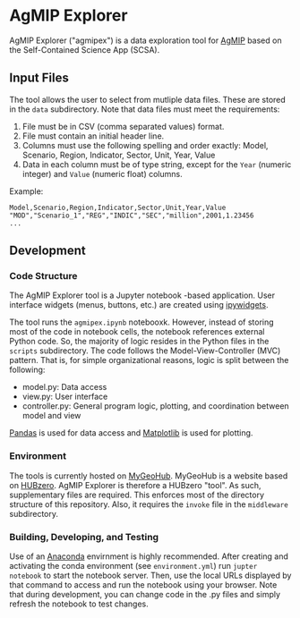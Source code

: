 # AgMIP Explorer
AgMIP Explorer ("agmipex") is a data exploration tool for [AgMIP](https://agmip.org/) based on the Self-Contained Science App (SCSA).

## Input Files

The tool allows the user to select from mutliple data files. These are stored in the `data` subdirectory. Note that data files must meet the requirements:

1. File must be in CSV (comma separated values) format.
2. File must contain an initial header line.
3. Columns must use the following spelling and order exactly: Model, Scenario, Region, Indicator, Sector, Unit, Year, Value
4. Data in each column must be of type string, except for the `Year` (numeric integer) and `Value` (numeric float) columns. 
 
Example:
```
Model,Scenario,Region,Indicator,Sector,Unit,Year,Value
"MOD","Scenario_1","REG","INDIC","SEC","million",2001,1.23456
...
```

## Development

### Code Structure
The AgMIP Explorer tool is a Jupyter notebook -based application. User interface widgets (menus, buttons, etc.) are created using [ipywidgets](https://ipywidgets.readthedocs.io/en/stable/). 

The tool runs the `agmipex.ipynb` notebooxk. However, instead of storing most of the code in notebook cells, the notebook references external Python code. So, the majority of logic resides in the Python files in the `scripts` subdirectory. The code follows the Model-View-Controller (MVC) pattern. That is, for simple organizational reasons, logic is split between the following:

- model.py: Data access
- view.py: User interface 
- controller.py: General program logic, plotting, and coordination between model and view

[Pandas](https://pandas.pydata.org/) is used for data access and [Matplotlib](https://matplotlib.org/) is used for plotting. 

### Environment

The tools is currently hosted on [MyGeoHub](https://www.mygeohub.org). MyGeoHub is a website based on [HUBzero](https://hubzero.org/). AgMIP Explorer is therefore a HUBzero "tool". As such, supplementary files are required. This enforces most of the directory structure of this repository. Also, it requires the `invoke` file in the `middleware` subdirectory.

### Building, Developing, and Testing

Use of an [Anaconda](https://www.anaconda.com/) envirnment is highly recommended. After creating and activating the conda environment (see `environment.yml`) run `jupter notebook` to start the notebook server. Then, use the local URLs displayed by that command to access and run the notebook using your browser. Note that during development, you can change code in the .py files and simply refresh the notebook to test changes. 

